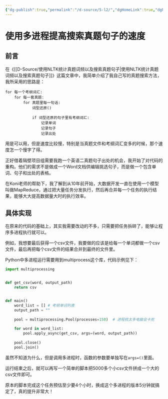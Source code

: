 ```yaml
---
{"dg-publish":true,"permalink":"/d-source/5-l2/","dgHomeLink":true,"dgPassFrontmatter":false}
---
```


# 使用多进程提高搜索真题句子的速度
## 前言
在《[[D-Source/使用NLTK统计真题词频以及搜索真题句子|使用NLTK统计真题词频以及搜索真题句子]]》这篇文章中，我简单介绍了我自己写的真题搜索方法，我所采用的思路是：
```
for 每一个考纲词汇:
	for 每一套真题:
		for 真题里每一句话:
			词型还原()
			
			if 词型还原的句子里有考纲词汇:
				记录单词
				记录句子
				记录出处
```

用是可以用，但是速度比较慢，特别是当真题文件和考纲词汇变多的时候，那个速度怎一个慢字了得。

正好借着隔壁项目组需要我跑一个英语二真题句子出处的机会，我开始了对代码的重构。他们的需求不是做成一个Word文档供编辑挑选句子，而是做一个包含单词、句子和出处的表格。

在Koni老师的帮助下，我了解到从10年前开始，大数据开发一直在使用一个模型叫做MapReduce，通过把大量任务分发执行，然后再合并每一个任务的执行结果，能够大大提高数据量大时的执行效率。

## 具体实现
在原来的代码的基础上，其实我需要改动的不多，只需要把任务拆碎了，能够让程序多进程执行就可以。

例如，我想要最后获得一个csv文件，我要做的应该是给每一个单词都做一个csv文件，最后再把每个csv文件的结果合并到最终的文件里。

Python中多进程运行需要用到multiprocess这个库，代码示例见下：

```Python
import multiprocessing


def get_csv(word, output_path)
	return csv


def main()
	word_list = [] # 考纲单词列表
	output_path = ""
	
	pool = multiprocessing.Pool(processes=150)  # 进程梳太多电脑会卡死
	
	for word in word_list:  
	    pool.apply_async(get_csv, args=(word, output_path))
	      
	pool.close()  
	pool.join()
```
虽然不知道为什么，但是调用多进程时，函数的参数要单独写在`args=()`里面。

运行结束之后，就可以再写一个简单的脚本把5000多个小csv文件拼成一个大的csv文件即可。

原本的脚本完成这个任务预估至少要4个小时，换成这个多进程的版本5分钟就搞定了，真的提升非常大！